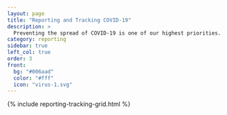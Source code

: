 ```yaml
---
layout: page
title: "Reporting and Tracking COVID-19"
description: >
  Preventing the spread of COVID-19 is one of our highest priorities. 
category: reporting
sidebar: true
left_col: true
order: 3
front: 
  bg: "#006aad"
  color: "#fff"
  icon: "virus-1.svg"
---
```

{% include reporting-tracking-grid.html %}
